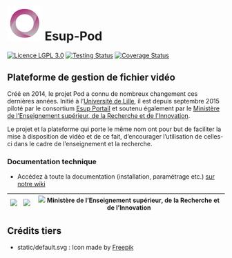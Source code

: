 # <img src="./pod/main/static/img/logoPod.svg" width="80" alt="" role="presentation"> Esup-Pod

[![Licence LGPL 3.0](https://img.shields.io/github/license/EsupPortail/Esup-Pod)](https://github.com/EsupPortail/Esup-Pod/blob/master/LICENSE) [![Testing Status](https://github.com/EsupPortail/Esup-Pod/actions/workflows/pod.yml/badge.svg)](https://github.com/EsupPortail/Esup-Pod/actions) [![Coverage Status](https://coveralls.io/repos/github/EsupPortail/Esup-Pod/badge.svg?branch=master)](https://coveralls.io/github/EsupPortail/Esup-Pod?branch=master)


## Plateforme de gestion de fichier vidéo

Créé en 2014, le projet Pod a connu de nombreux changement ces dernières années. Initié à l’[Université de Lille](https://www.univ-lille.fr/), il est depuis septembre 2015 piloté par le consortium [Esup Portail](https://www.esup-portail.org/) et soutenu également par le [Ministère de l’Enseignement supérieur, de la Recherche et de l’Innovation](http://www.enseignementsup-recherche.gouv.fr/).

Le projet et la plateforme qui porte le même nom ont pour but de faciliter la mise à disposition de vidéo et de ce fait, d’encourager l’utilisation de celles-ci dans le cadre de l’enseignement et la recherche.

### Documentation technique
* Accédez à toute la documentation (installation, paramétrage etc.) [sur notre wiki](https://www.esup-portail.org/wiki/display/ES/esup-pod "Documentation")


<img src="https://www.univ-lille.fr/typo3conf/ext/ul2fpfb/Resources/Public/assets/img/UL-ROSE-dark-2014.svg" height="50"> | <img src="https://www.esup-portail.org/sites/default/files/logo-esupportail_1.png" height="50"> | <img src="http://cache.media.enseignementsup-recherche.gouv.fr/image/Global/35/8/Marianne_seule_MESRI_head_www_766358.jpg" height="50"> Ministère de lʼEnseignement supérieur, de la Recherche et de lʼInnovation
:-----:|:-----:|:----:


## Crédits tiers
* static/default.svg : Icon made by [Freepik](https://www.freepik.com)
